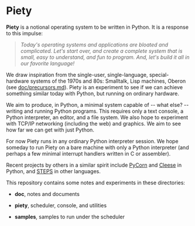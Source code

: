 
Piety
=====

**Piety** is a notional operating system to be written in Python.  It
is a response to this impulse:

> *Today's operating systems and applications are bloated and
> complicated.  Let's start over, and create a complete system that is
> small, easy to understand, and fun to program.  And, let's build it
> all in our favorite language!*

We draw inspiration from the single-user, single-language,
special-hardware systems of the 1970s and 80s: Smalltalk, Lisp
machines, Oberon (see [doc/precursors.md](doc/precursors.md)).  Piety
is an experiment to see if we can achieve something similar today with
Python, but running on ordinary hardware.

We aim to produce, in Python, a minimal system capable of --
what else? -- writing and running Python programs.  This requires only
a text console, a Python interpreter, an editor, and a file system.
We also hope to experiment with TCP/IP networking (including the web)
and graphics.  We aim to see how far we can get with just Python.

For now Piety runs in any ordinary Python interpreter session.  We
hope someday to run Piety on a bare machine with only a Python
interpreter (and perhaps a few minimal interrupt handlers written in C
or assembler).

Recent projects by others in a similar spirit include
[PyCorn](http://www.pycorn.org/home) and
[Cleese](https://github.com/jtauber/cleese/) in Python, and
[STEPS](http://www.vpri.org/pdf/tr2011004_steps11.pdf) in other
languages.

This repository contains some notes and experiments in these
directories:

- **doc**, notes and documents

- **piety**, scheduler, console, and utilities

- **samples**, samples to run under the scheduler 


